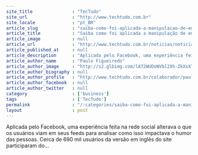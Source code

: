 ```yaml
---
site_title               : "TecTudo"
site_url                 : "http://www.techtudo.com.br"
site_locale              : "pt_BR"
article_slug             : "saiba-como-foi-aplicada-a-manipulacao-de-emocoes-no-feed-do-facebook"
article_title            : "Saiba como foi aplicada a manipulação de emoções no feed do Facebook"
article_image            : null
article_url              : "http://www.techtudo.com.br/noticias/noticia/2014/07/saiba-como-foi-aplicada-manipulacao-de-emocoes-no-feed-do-facebook.html"
article_published_at     : null
article_description      : "Aplicada pelo Facebook, uma experiência feita na rede social alterava o que os usuários viam em seus feeds para analisar como isso impactava o humor das pessoas. Cerca de 690 mil usuários da versão em inglês do site participaram do..."
article_author_name      : "Paulo Figueiredo"
article_author_image     : "http://s2.glbimg.com/lA72WUDoNVbl2Xh-ZkXsXl3HKM8=/30x30/s2.glbimg.com/cdKt3A4ceGYWrOtZkEoaK4TFFe4=/4x0:614x610/140x140/s.glbimg.com/po/tt2/f/original/2015/02/02/img_0361.jpg"
article_author_biography : null
article_author_profile   : "http://www.techtudo.com.br/colaborador/paulo-figueiredo.html"
article_author_facebook  : null
article_author_twitter   : null
category                 : ['business']
tags                     : ['TecTudo']
permalink                : "/:categories/saiba-como-foi-aplicada-a-manipulacao-de-emocoes-no-feed-do-facebook/"
layout                   : post
---
```


Aplicada pelo Facebook, uma experiência feita na rede social alterava o que os usuários viam em seus feeds para analisar como isso impactava o humor das pessoas. Cerca de 690 mil usuários da versão em inglês do site participaram do...
